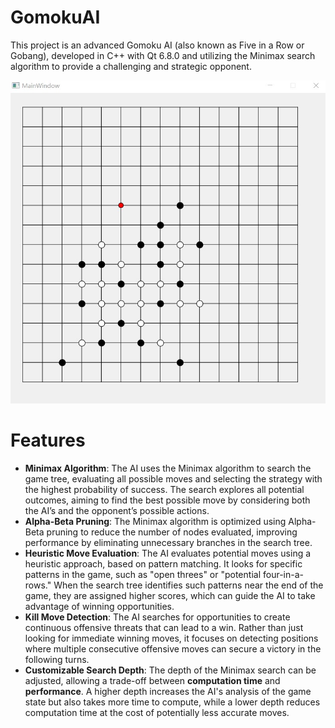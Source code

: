 # GomokuAI
This project is an advanced Gomoku AI (also known as Five in a Row or Gobang), developed in C++ with Qt 6.8.0 and utilizing the Minimax search algorithm to provide a challenging and strategic opponent.

<img src=".\images\screenshot.jpg" alt="screenshot" style="zoom: 67%;" />

# Features

- **Minimax Algorithm**: The AI uses the Minimax algorithm to search the game tree, evaluating all possible moves and selecting the strategy with the highest probability of success. The search explores all potential outcomes, aiming to find the best possible move by considering both the AI’s and the opponent’s possible actions.
- **Alpha-Beta Pruning**: The Minimax algorithm is optimized using Alpha-Beta pruning to reduce the number of nodes evaluated, improving performance by eliminating unnecessary branches in the search tree.
- **Heuristic Move Evaluation**: The AI evaluates potential moves using a heuristic approach, based on pattern matching. It looks for specific patterns in the game, such as "open threes" or "potential four-in-a-rows." When the search tree identifies such patterns near the end of the game, they are assigned higher scores, which can guide the AI to take advantage of winning opportunities.
- **Kill Move Detection**: The AI searches for opportunities to create continuous offensive threats that can lead to a win. Rather than just looking for immediate winning moves, it focuses on detecting positions where multiple consecutive offensive moves can secure a victory in the following turns.
- **Customizable Search Depth**: The depth of the Minimax search can be adjusted, allowing a trade-off between **computation time** and **performance**. A higher depth increases the AI's analysis of the game state but also takes more time to compute, while a lower depth reduces computation time at the cost of potentially less accurate moves.
